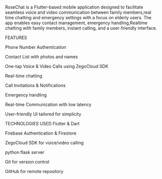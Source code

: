 RoseChat is a Flutter-based mobile application designed to facilitate seamless voice and video communication between family members,real time chatting and emergency settings with a focus on elderly users. The app enables easy contact management, emergency handling,Realtime chatting with family members, instant calling, and a user-friendly interface.

FEATURES

Phone Number Authentication 

Contact List with photos and names

One-tap Voice & Video Calls using ZegoCloud SDK

Real-time chatting 

Call Invitations & Notifications

Emergency handling 

Real-time Communication with low latency

User-friendly UI tailored for simplicity

TECHNOLOGIES USED
Flutter & Dart

Firebase Authentication & Firestore

ZegoCloud SDK for voice/video calling

python flask server

Git for version control

GitHub for remote repository

